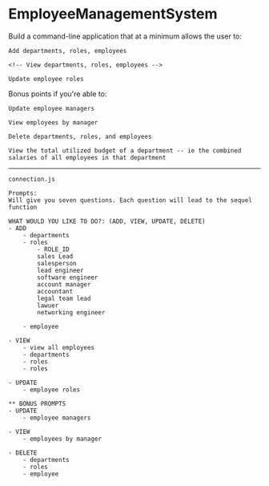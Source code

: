 # EmployeeManagementSystem

Build a command-line application that at a minimum allows the user to:

    Add departments, roles, employees

    <!-- View departments, roles, employees -->

    Update employee roles

Bonus points if you're able to:

    Update employee managers

    View employees by manager

    Delete departments, roles, and employees

    View the total utilized budget of a department -- ie the combined salaries of all employees in that department

-------------------------
    connection.js

    Prompts:
    Will give you seven questions. Each question will lead to the sequel function

    WHAT WOULD YOU LIKE TO DO?: (ADD, VIEW, UPDATE, DELETE)
    - ADD
        - departments
        - roles
            - ROLE_ID
            sales Lead
            salesperson
            lead engineer
            software engineer
            account manager
            accountant
            legal team lead
            lawuer
            networking engineer

        - employee

    - VIEW
        - view all employees
        - departments
        - roles
        - roles
    
    - UPDATE
        - employee roles

    ** BONUS PROMPTS
    - UPDATE
        - employee managers

    - VIEW
        - employees by manager

    - DELETE
        - departments
        - roles
        - employee
